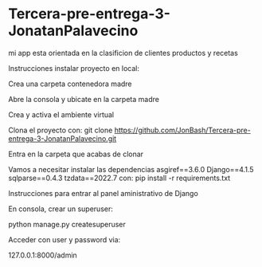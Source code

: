 # Tercera-pre-entrega-3-JonatanPalavecino

mi app esta orientada en la clasificion de clientes productos y recetas 

Instrucciones instalar proyecto en local:

Crea una carpeta contenedora madre

Abre la consola y ubicate en la carpeta madre

Crea y activa el ambiente virtual

Clona el proyecto con: git clone https://github.com/JonBash/Tercera-pre-entrega-3-JonatanPalavecino.git

Entra en la carpeta que acabas de clonar

Vamos a necesitar instalar las dependencias 
asgiref==3.6.0
Django==4.1.5
sqlparse==0.4.3
tzdata==2022.7
con: pip install -r requirements.txt

Instrucciones para entrar al panel aministrativo de Django

En consola, crear un superuser:

python manage.py createsuperuser

Acceder con user y password via:

127.0.0.1:8000/admin
